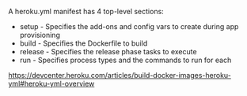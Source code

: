 A heroku.yml manifest has 4 top-level sections:

* setup - Specifies the add-ons and config vars to create during app provisioning
* build - Specifies the Dockerfile to build
* release - Specifies the release phase tasks to execute
* run - Specifies process types and the commands to run for each

https://devcenter.heroku.com/articles/build-docker-images-heroku-yml#heroku-yml-overview
